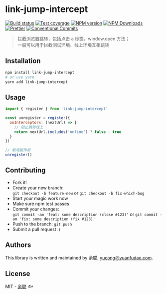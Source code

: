 # link-jump-intercept

[![Build status](https://img.shields.io/travis/余聪/link-jump-intercept/master.svg?style=flat-square)](https://travis-ci.com/余聪/link-jump-intercept)
[![Test coverage](https://img.shields.io/codecov/c/github/余聪/link-jump-intercept.svg?style=flat-square)](https://codecov.io/github/余聪/link-jump-intercept?branch=master)
[![NPM version](https://img.shields.io/npm/v/link-jump-intercept.svg?style=flat-square)](https://www.npmjs.com/package/link-jump-intercept)
[![NPM Downloads](https://img.shields.io/npm/dm/link-jump-intercept.svg?style=flat-square&maxAge=43200)](https://www.npmjs.com/package/link-jump-intercept)
[![Prettier](https://img.shields.io/badge/code_style-prettier-ff69b4.svg?style=flat-square)](https://prettier.io/)
[![Conventional Commits](https://img.shields.io/badge/Conventional%20Commits-1.0.0-yellow.svg?style=flat-square)](https://conventionalcommits.org)

> 拦截浏览器跳转，包括点击 a 标签，window.open 方法；  
> 一般可以用于拦截测试环境、线上环境互相跳转

## Installation

```bash
npm install link-jump-intercept
# or use yarn
yarn add link-jump-intercept
```

## Usage

```javascript
import { register } from 'link-jump-intercept'

const unregister = register({
  onInterceptors: (nextUrl) => {
    // 阻止跳转线上
    return nextUrl.includes('online') ? false : true
  }
})

// 取消副作用
unregister()
```

## Contributing

- Fork it!
- Create your new branch:  
  `git checkout -b feature-new` or `git checkout -b fix-which-bug`
- Start your magic work now
- Make sure npm test passes
- Commit your changes:  
  `git commit -am 'feat: some description (close #123)'` or `git commit -am 'fix: some description (fix #123)'`
- Push to the branch: `git push`
- Submit a pull request :)

## Authors

This library is written and maintained by 余聪, <a href="mailto:yucong@yuanfudao.com">yucong@yuanfudao.com</a>.

## License

MIT - [余聪](https://github.com/余聪) 🐟
